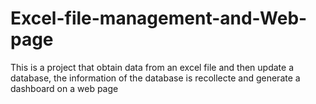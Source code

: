 # Excel-file-management-and-Web-page
This is a project that obtain data from an excel file and then update a database, the information of the database is recollecte and generate a dashboard on a web page

